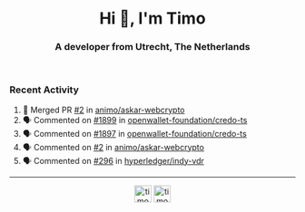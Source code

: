 <h1 align="center">Hi 👋, I'm Timo</h1>
<h3 align="center">A developer from Utrecht, The Netherlands</h3>
<br/>
<!-- https://github.com/rahuldkjain/github-profile-readme-generator --!>

<!--  <p align="left"><img src="https://github-readme-stats.vercel.app/api?username=timoglastra&show_icons=true&count_private=true&" alt="timoglastra" /></p> --!>

<!--
Github language stats
<p align="left"><img src="https://github-readme-stats.vercel.app/api/top-langs/?username=timoglastra&layout=compact" alt="timoglastra" /><p>
-->

<!-- Codestats language stats -->
<!-- <p align="left"><img src="https://codestats-readme.vercel.app/api/top-langs/?username=timoglastra&layout=compact&language_count=12" alt="timoglastra" /><p>    --!>
  
<h3>Recent Activity</h3>

<!--START_SECTION:activity-->
1. 🎉 Merged PR [#2](https://github.com/animo/askar-webcrypto/pull/2) in [animo/askar-webcrypto](https://github.com/animo/askar-webcrypto)
2. 🗣 Commented on [#1899](https://github.com/openwallet-foundation/credo-ts/issues/1899#issuecomment-2167340281) in [openwallet-foundation/credo-ts](https://github.com/openwallet-foundation/credo-ts)
3. 🗣 Commented on [#1897](https://github.com/openwallet-foundation/credo-ts/issues/1897#issuecomment-2165944650) in [openwallet-foundation/credo-ts](https://github.com/openwallet-foundation/credo-ts)
4. 🗣 Commented on [#2](https://github.com/animo/askar-webcrypto/pull/2#issuecomment-2165860062) in [animo/askar-webcrypto](https://github.com/animo/askar-webcrypto)
5. 🗣 Commented on [#296](https://github.com/hyperledger/indy-vdr/pull/296#issuecomment-2163053124) in [hyperledger/indy-vdr](https://github.com/hyperledger/indy-vdr)
<!--END_SECTION:activity-->

---

<p align="center">
<a href="https://twitter.com/timoglastra" target="blank"><img align="center" src="https://cdn.jsdelivr.net/npm/simple-icons@3.0.1/icons/twitter.svg" alt="timoglastra" height="30" width="30" /></a>
<a href="https://linkedin.com/in/timoglastra" target="blank"><img align="center" src="https://cdn.jsdelivr.net/npm/simple-icons@3.0.1/icons/linkedin.svg" alt="timoglastra" height="30" width="30" /></a>
</p>



